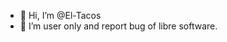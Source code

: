 - 👋 Hi, I’m @El-Tacos
- 👀 I’m user only and report bug of libre software.

<!---
El-Tacos/El-Tacos is a ✨ special ✨ repository because its `README.md` (this file) appears on your GitHub profile.
You can click the Preview link to take a look at your changes.
--->
